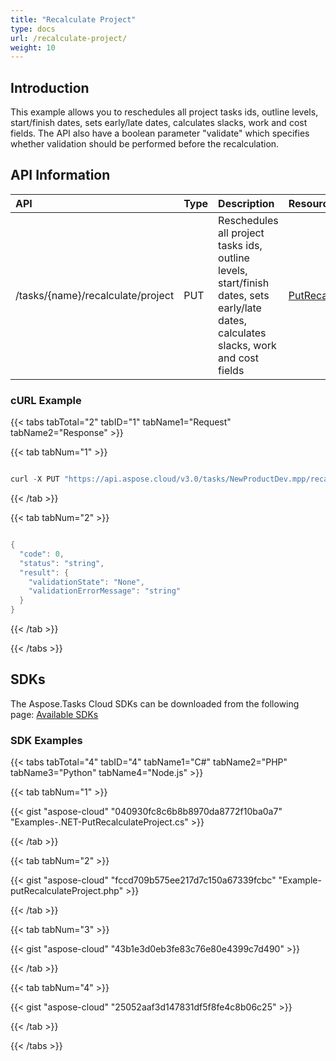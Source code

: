 ```yaml
---
title: "Recalculate Project"
type: docs
url: /recalculate-project/
weight: 10
---
```


## **Introduction**
This example allows you to reschedules all project tasks ids, outline levels, start/finish dates, sets early/late dates, calculates slacks, work and cost fields. The API also have a boolean parameter "validate" which specifies whether validation should be performed before the recalculation.
## **API Information**

|**API**|**Type**|**Description**|**Resource Link**|
| :- | :- | :- | :- |
|/tasks/{name}/recalculate/project|PUT|Reschedules all project tasks ids, outline levels, start/finish dates, sets early/late dates, calculates slacks, work and cost fields|[PutRecalculateProject](https://apireference.aspose.cloud/tasks/#/TasksRecalculate/PutRecalculateProject)|
### **cURL Example**
{{< tabs tabTotal="2" tabID="1" tabName1="Request" tabName2="Response" >}}

{{< tab tabNum="1" >}}

```java

curl -X PUT "https://api.aspose.cloud/v3.0/tasks/NewProductDev.mpp/recalculate/project?mode=None&validate=true" -H "accept: application/json" -H "x-aspose-client: Containerize.Swagger"

```

{{< /tab >}}

{{< tab tabNum="2" >}}

```java

{
  "code": 0,
  "status": "string",
  "result": {
    "validationState": "None",
    "validationErrorMessage": "string"
  }
}


```

{{< /tab >}}

{{< /tabs >}}
## **SDKs**
The Aspose.Tasks Cloud SDKs can be downloaded from the following page: [Available SDKs](/tasks/available-sdks/)
### **SDK Examples**
{{< tabs tabTotal="4" tabID="4" tabName1="C#" tabName2="PHP" tabName3="Python" tabName4="Node.js" >}}

{{< tab tabNum="1" >}}

{{< gist "aspose-cloud" "040930fc8c6b8b8970da8772f10ba0a7" "Examples-.NET-PutRecalculateProject.cs" >}}

{{< /tab >}}

{{< tab tabNum="2" >}}

{{< gist "aspose-cloud" "fccd709b575ee217d7c150a67339fcbc" "Example-putRecalculateProject.php" >}}

{{< /tab >}}

{{< tab tabNum="3" >}}

{{< gist "aspose-cloud" "43b1e3d0eb3fe83c76e80e4399c7d490" >}}

{{< /tab >}}

{{< tab tabNum="4" >}}

{{< gist "aspose-cloud" "25052aaf3d147831df5f8fe4c8b06c25" >}}

{{< /tab >}}

{{< /tabs >}}
